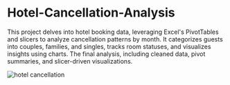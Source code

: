 # Hotel-Cancellation-Analysis
This project delves into hotel booking data, leveraging Excel's PivotTables and slicers to analyze cancellation patterns by month. It categorizes guests into couples, families, and singles, tracks room statuses, and visualizes insights using charts. The final analysis, including cleaned data, pivot summaries, and slicer-driven visualizations.


![hotel cancellation](https://github.com/Sumanglajain04/Hotel-Cancellation-Analysis/assets/128247958/9b587fc7-e4dd-4388-bcf3-8701216c5106)
